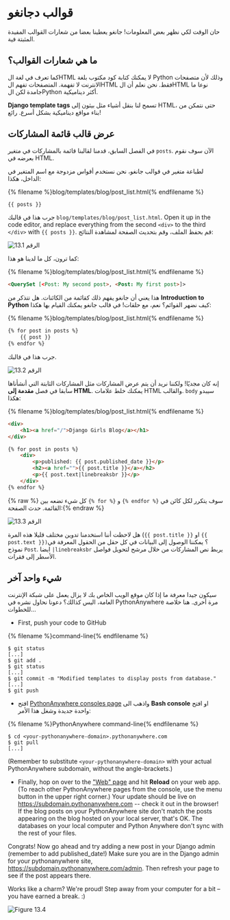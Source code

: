# قوالب دجانغو

حان الوقت لكي نظهر بعض المعلومات! جانغو يعطينا بعضا من شعارات القوالب المفيدة المثبتة فية.

## ما هي شعارات القوالب؟

كما تعرف في لغة الHTML لا يمكنك كتابة كود مكتوب بلغة Python وذلك لأن متصفحات الانترنت لا تفهمة. المتصفحات تفهم الHTML فقط. نحن نعلم أن الHTML نوعا ما جامدة لكن الPython أكثر ديناميكية.

**Django template tags** تسمح لنا بنقل أشياء مثل بيثون إلى HTML، حتى نتمكن من بناء مواقع ديناميكية بشكل أسرع. رائع!

## عرض قالب قائمة المشاركات

في الفصل السابق، قدمنا لقالبنا قائمة بالمشاركات في متغير `posts`. الآن سوف نقوم بعرضه في HTML.

لطباعة متغير في قوالب جانغو، نحن نستخدم أقواس مزدوجة مع اسم المتغير في الداخل، هكذا:

{% filename %}blog/templates/blog/post_list.html{% endfilename %}

```html
{{ posts }}
```

جرب هذا في قالبك `blog/templates/blog/post_list.html`. Open it up in the code editor, and replace everything from the second `<div>` to the third `</div>` with `{{ posts }}`. قم بحفظ الملف، وقم بتحديث الصفحة لمشاهدة النتائج:

![الرقم 13.1](images/step1.png)

كما ترون، كل ما لدينا هو هذا:

{% filename %}blog/templates/blog/post_list.html{% endfilename %}

```html
<QuerySet [<Post: My second post>, <Post: My first post>]>
```

هذا يعني أن جانغو يفهم ذلك كقائمة من الكائنات. هل تتذكر من **Introduction to Python** كيف نضهر القوائم؟ نعم، مع حلقات! في قالب جانغو يمكنك القيام بها هكذا:

{% filename %}blog/templates/blog/post_list.html{% endfilename %}

```html
{% for post in posts %}
    {{ post }}
{% endfor %}
```

جرب هذا في قالبك.

![الرقم 13.2](images/step2.png)

إنه كان مجديًا! ولكننا نريد أن يتم عرض المشاركات مثل المشاركات الثابتة التي أنشأناها سابقا في فصل **مقدمة إلى HTML**. يمكنك خلط علامات HTML والقالب. `body` سيبدو هكذا:

{% filename %}blog/templates/blog/post_list.html{% endfilename %}

```html
<div>
    <h1><a href="/">Django Girls Blog</a></h1>
</div>

{% for post in posts %}
    <div>
        <p>published: {{ post.published_date }}</p>
        <h2><a href="">{{ post.title }}</a></h2>
        <p>{{ post.text|linebreaksbr }}</p>
    </div>
{% endfor %}
```

{% raw %} كل شيء تضعه بين `{% for %}` و `{% endfor %}` سوف يتكرر لكل كائن في القائمة. حدث الصفحة:{% endraw %}

![الرقم 13.3](images/step3.png)

هل لاحظت أننا استخدمنا تدوين مختلف قليلا هذه المرة (`{{ post.title }}` او `{{ post.text }})`؟ يمكننا الوصول إلى البيانات في كل حقل من الحقول المعرفة في نموذج `Post`. ايضا `|linebreaksbr` يربط نص المشاركات من خلال مرشح لتحويل فواصل الأسطر إلى فقرات.

## شيء واحد آخر

سيكون جيدا معرفة ما إذا كان موقع الويب الخاص بك لا يزال يعمل على شبكة الإنترنت العامة، اليس كذالك؟ دعونا نحاول نشره في PythonAnywhere مرة أخرى. هنا خلاصة للخطوات…

* First, push your code to GitHub

{% filename %}command-line{% endfilename %}

    $ git status
    [...]
    $ git add .
    $ git status
    [...]
    $ git commit -m "Modified templates to display posts from database."
    [...]
    $ git push
    

* افتح [PythonAnywhere consoles page](https://www.pythonanywhere.com/consoles/) واذهب الى **Bash console** او افتح واحدة جديدة وشغل هذا الأمر:

{% filename %}PythonAnywhere command-line{% endfilename %}

    $ cd <your-pythonanywhere-domain>.pythonanywhere.com
    $ git pull
    [...]
    

(Remember to substitute `<your-pythonanywhere-domain>` with your actual PythonAnywhere subdomain, without the angle-brackets.)

* Finally, hop on over to the ["Web" page](https://www.pythonanywhere.com/web_app_setup/) and hit **Reload** on your web app. (To reach other PythonAnywhere pages from the console, use the menu button in the upper right corner.) Your update should be live on https://subdomain.pythonanywhere.com -- check it out in the browser! If the blog posts on your PythonAnywhere site don't match the posts appearing on the blog hosted on your local server, that's OK. The databases on your local computer and Python Anywhere don't sync with the rest of your files.

Congrats! Now go ahead and try adding a new post in your Django admin (remember to add published_date!) Make sure you are in the Django admin for your pythonanywhere site, https://subdomain.pythonanywhere.com/admin. Then refresh your page to see if the post appears there.

Works like a charm? We're proud! Step away from your computer for a bit – you have earned a break. :)

![Figure 13.4](images/donut.png)
